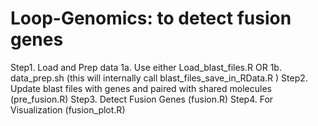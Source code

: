 # Loop-Genomics: to detect fusion genes

Step1. Load and Prep data 
	1a. Use either Load_blast_files.R OR
  1b. data_prep.sh (this will internally call blast_files_save_in_RData.R )
Step2. Update blast files with genes and paired with shared molecules (pre_fusion.R)
Step3. Detect Fusion Genes (fusion.R)
Step4. For Visualization (fusion_plot.R)
